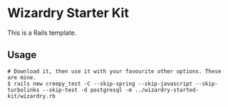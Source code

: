 # Wizardry Starter Kit

This is a Rails template.

## Usage

```shell
# Download it, then use it with your favourite other options. These are mine.
$ rails new creepy_test -C --skip-spring --skip-javascript --skip-turbolinks --skip-test -d postgresql -m ../wizardry-started-kit/wizardry.rb
```
